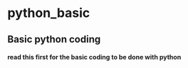 # python_basic
## Basic python coding
#### read this first for the basic coding to be done with python
